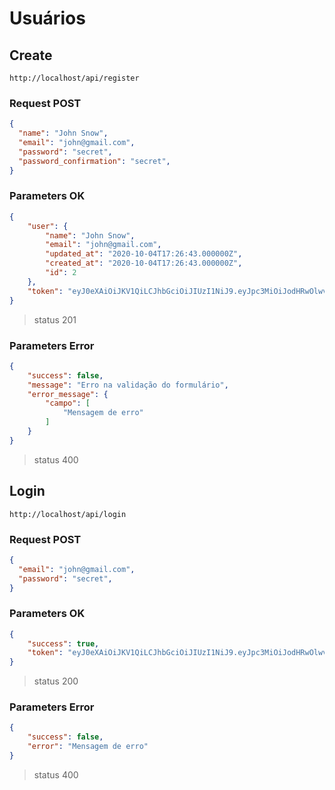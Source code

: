 # Usuários

## Create

```url
http://localhost/api/register
```

### Request POST

```json
{
  "name": "John Snow",
  "email": "john@gmail.com",
  "password": "secret",
  "password_confirmation": "secret",
}
```

### Parameters OK
```json
{
    "user": {
        "name": "John Snow",
        "email": "john@gmail.com",
        "updated_at": "2020-10-04T17:26:43.000000Z",
        "created_at": "2020-10-04T17:26:43.000000Z",
        "id": 2
    },
    "token": "eyJ0eXAiOiJKV1QiLCJhbGciOiJIUzI1NiJ9.eyJpc3MiOiJodHRwOlwvXC9sb2NhbGhvc3RcL2FwaVwvcmVnaXN0ZXIiLCJpYXQiOjE2MDE4MzI0MDMsImV4cCI6MTYwMTgzNjAwMywibmJmIjoxNjAxODMyNDAzLCJqdGkiOiIzdkVIeDg1bHpTR2JOSUlGIiwic3ViIjoyLCJwcnYiOiIyM2JkNWM4OTQ5ZjYwMGFkYjM5ZTcwMWM0MDA4NzJkYjdhNTk3NmY3In0.g7B4x0c5G02_ywYgjEAdc3YpMGSaBQC5e93iSJiwVGM"
}
```
> status 201

### Parameters Error
```json
{
    "success": false,
    "message": "Erro na validação do formulário",
    "error_message": {
        "campo": [
            "Mensagem de erro"
        ]
    }
}
```
> status 400

## Login

```url
http://localhost/api/login
```

### Request POST

```json
{
  "email": "john@gmail.com",
  "password": "secret",
}
```

### Parameters OK
```json
{
    "success": true,
    "token": "eyJ0eXAiOiJKV1QiLCJhbGciOiJIUzI1NiJ9.eyJpc3MiOiJodHRwOlwvXC9sb2NhbGhvc3RcL2FwaVwvbG9naW4iLCJpYXQiOjE2MDE4MzQwMTIsImV4cCI6MTYwMTgzNzYxMiwibmJmIjoxNjAxODM0MDEyLCJqdGkiOiJnUlI5NUZSTnRHRHZRUFhuIiwic3ViIjoxLCJwcnYiOiIyM2JkNWM4OTQ5ZjYwMGFkYjM5ZTcwMWM0MDA4NzJkYjdhNTk3NmY3In0.utB7FD05qt0SYW3E6---NfnL0T7tFa-AL2i34NG5FhQ"
}
```
> status 200

### Parameters Error
```json
{
    "success": false,
    "error": "Mensagem de erro"
}
```
> status 400
